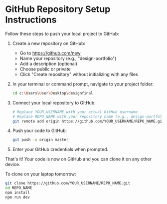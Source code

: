 # GitHub Repository Setup Instructions

Follow these steps to push your local project to GitHub:

1. Create a new repository on GitHub:
   - Go to https://github.com/new
   - Name your repository (e.g., "design-portfolio")
   - Add a description (optional)
   - Choose public or private
   - Click "Create repository" without initializing with any files

2. In your terminal or command prompt, navigate to your project folder:
   ```bash
   cd c:\Users\User\Desktop\designfinal
   ```

3. Connect your local repository to GitHub:
   ```bash
   # Replace YOUR_USERNAME with your actual GitHub username
   # Replace REPO_NAME with your repository name (e.g., design-portfolio)
   git remote add origin https://github.com/YOUR_USERNAME/REPO_NAME.git
   ```

4. Push your code to GitHub:
   ```bash
   git push -u origin master
   ```

5. Enter your GitHub credentials when prompted.

That's it! Your code is now on GitHub and you can clone it on any other device.

To clone on your laptop tomorrow:
```bash
git clone https://github.com/YOUR_USERNAME/REPO_NAME.git
cd REPO_NAME
npm install
npm run dev
```
